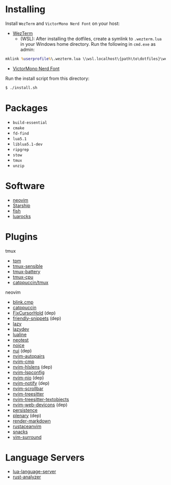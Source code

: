 # Installing

Install `WezTerm` and `VictorMono Nerd Font` on your host:

- [WezTerm](https://wezterm.org/)
    - (WSL): After installing the dotfiles, create a symlink to `.wezterm.lua` in your Windows home directory. Run the following in `cmd.exe` as admin:

```cmd
mklink %userprofile%\.wezterm.lua \\wsl.localhost\{path\to\dotfiles}\wezterm\.wezterm.lua
```

- [VictorMono Nerd Font](https://github.com/ryanoasis/nerd-fonts/releases/download/v3.3.0/VictorMono.zip)

Run the install script from this directory:

```bash
$ ./install.sh
```

# Packages

- `build-essential`
- `cmake`
- `fd-find`
- `lua5.1`
- `liblua5.1-dev`
- `ripgrep`
- `stow`
- `tmux`
- `unzip`

# Software

- [neovim](https://neovim.io/)
- [Starship](https://starship.rs/)
- [fish](https://fishshell.com/)
- [luarocks](https://luarocks.org/)

# Plugins

tmux
- [tpm](https://github.com/tmux-plugins/tpm)
- [tmux-sensible](https://github.com/tmux-plugins/tmux-sensible)
- [tmux-battery](https://github.com/tmux-plugins/tmux-battery)
- [tmux-cpu](https://github.com/tmux-plugins/tmux-cpu)
- [catppuccin/tmux](https://github.com/catppuccin/tmux)

neovim
- [blink.cmp](https://github.com/Saghen/blink.cmp)
- [catppuccin](https://github.com/catppuccin/nvim)
- [FixCursorHold](https://github.com/antoinemadec/FixCursorHold.nvim) (dep)
- [friendly-snippets](https://github.com/rafamadriz/friendly-snippets) (dep)
- [lazy](https://lazy.folke.io/)
- [lazydev](https://github.com/folke/lazydev.nvim)
- [lualine](https://github.com/nvim-lualine/lualine.nvim)
- [neotest](https://github.com/nvim-neotest/neotest)
- [noice](https://github.com/folke/noice.nvim)
- [nui](https://github.com/MunifTanjim/nui.nvim) (dep)
- [nvim-autopairs](https://github.com/windwp/nvim-autopairs)
- [nvim-cmp](https://github.com/hrsh7th/nvim-cmp)
- [nvim-hlslens](https://github.com/kevinhwang91/nvim-hlslens) (dep)
- [nvim-lspconfig](https://github.com/neovim/nvim-lspconfig)
- [nvim-nio](https://github.com/nvim-neotest/nvim-nio) (dep)
- [nvim-notify](https://github.com/rcarriga/nvim-notify) (dep)
- [nvim-scrollbar](https://github.com/petertriho/nvim-scrollbar)
- [nvim-treesitter](https://github.com/nvim-treesitter/nvim-treesitter)
- [nvim-treesitter-textobjects](https://github.com/nvim-treesitter/nvim-treesitter-textobjects)
- [nvim-web-devicons](https://github.com/nvim-tree/nvim-web-devicons) (dep)
- [persistence](https://github.com/folke/persistence.nvim)
- [plenary](https://github.com/nvim-lua/plenary.nvim) (dep)
- [render-markdown](https://github.com/MeanderingProgrammer/render-markdown.nvim)
- [rustaceanvim](https://github.com/mrcjkb/rustaceanvim)
- [snacks](https://github.com/folke/snacks.nvim)
- [vim-surround](https://github.com/tpope/vim-surround)

# Language Servers

- [lua-language-server](https://luals.github.io/)
- [rust-analyzer](https://github.com/rust-lang/rust-analyzer)

